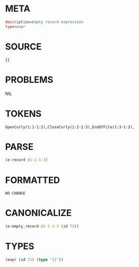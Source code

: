 # META
~~~ini
description=Empty record expression
type=expr
~~~
# SOURCE
~~~roc
{}
~~~
# PROBLEMS
NIL
# TOKENS
~~~zig
OpenCurly(1:1-1:2),CloseCurly(1:2-1:3),EndOfFile(1:3-1:3),
~~~
# PARSE
~~~clojure
(e-record @1-1-1-3)
~~~
# FORMATTED
~~~roc
NO CHANGE
~~~
# CANONICALIZE
~~~clojure
(e-empty_record @1-1-1-3 (id 72))
~~~
# TYPES
~~~clojure
(expr (id 72) (type "{}"))
~~~